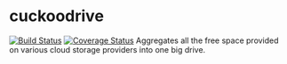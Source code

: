 cuckoodrive
===========
[![Build Status](https://travis-ci.org/lukasmartinelli/cuckoodrive.png?branch=master)](https://travis-ci.org/lukasmartinelli/cuckoodrive)
[![Coverage Status](https://coveralls.io/repos/lukasmartinelli/cuckoodrive/badge.png?branch=master)](https://coveralls.io/r/lukasmartinelli/cuckoodrive?branch=master)
Aggregates all the free space provided on various cloud storage providers into one big drive.
